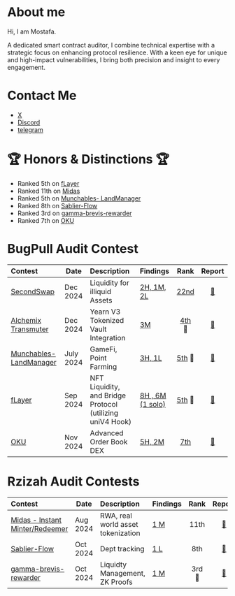# About me

Hi, I am Mostafa.

A dedicated smart contract auditor, I combine technical expertise with a strategic focus on enhancing protocol resilience. With a keen eye for unique and high-impact vulnerabilities, I bring both precision and insight to every engagement.


# Contact Me

- [X](https://twitter.com/rzizah_)
- [Discord](https://discordapp.com/users/685836679252148336)
- [telegram](https://t.me/mrzizah)


# 🏆 Honors & Distinctions 🏆


- Ranked 5th on [fLayer](https://audits.sherlock.xyz/contests/468/leaderboard)
- Ranked 11th on [Midas](https://audits.sherlock.xyz/contests/495/leaderboard)
- Ranked 5th on [Munchables- LandManager](https://code4rena.com/audits/2024-07-munchables)
- Ranked 8th on [Sablier-Flow](https://codehawks.cyfrin.io/c/2024-10-sablier)
- Ranked 3rd on [gamma-brevis-rewarder](https://audits.sherlock.xyz/contests/496)
- Ranked 7th on [OKU](https://audits.sherlock.xyz/contests/641)

# BugPull Audit Contest

| Contest                                                                    | Date      | Description                                               | Findings                                          |                                                          Rank                                                           |                                                   Report                                                    |
| :------------------------------------------------------------------------- | --------- | :-------------------------------------------------------- | :------------------------------------------------ | :---------------------------------------------------------------------------------------------------------------------: | :---------------------------------------------------------------------------------------------------------: |
| [SecondSwap](https://code4rena.com/audits/2024-12-secondswap)                            | Dec 2024  | Liquidity for illiquid Assets                                   | [2H, 1M, 2L](https://github.com/bugpull/audits/tree/main/Contests/2024-12-secondswap.md)              |                               [22nd](https://code4rena.com/audits/2024-12-secondswap)                               |                            [📄](https://code4rena.com/reports/2024-12-secondswap)                            |
| [Alchemix Transmuter](https://codehawks.cyfrin.io/c/2024-12-alchemix)      | Dec 2024  | Yearn V3 Tokenized Vault Integration                     | [3M](https://github.com/bugpull/audits/tree/main/Contests/2024-12-alchemix.md)               | [4th](https://codehawks.cyfrin.io/c/2024-12-alchemix/results?lt=contest&page=1&sc=reward&sj=reward&t=leaderboard)<br>🏅 | [📄](https://codehawks.cyfrin.io/c/2024-12-alchemix/results?lt=contest&page=1&sc=reward&sj=reward&t=report) |
| [Munchables- LandManager](https://code4rena.com/audits/2024-07-munchables) | July 2024 | GameFi, Point Farming                                     | [3H, 1L](https://github.com/bugpull/audits/tree/main/Contests/2024-07-munchables.md)       |                                [5th](https://code4rena.com/audits/2024-07-munchables) 🏅                                |                           [📄](https://code4rena.com/reports/2024-07-munchables)                            |
| [fLayer](https://audits.sherlock.xyz/contests/468)                         | Sep 2024  | NFT Liquidity, and Bridge Protocol (utilizing uniV4 Hook) | [8H , 6M (1 solo)](https://github.com/bugpull/audits/tree/main/Contests/2024-08-flayer.md) |                             [5th](https://audits.sherlock.xyz/contests/468/leaderboard) 🏅                              |                            [📄](https://audits.sherlock.xyz/contests/468/report)                            |
| [OKU](https://audits.sherlock.xyz/contests/641)                            | Nov 2024  | Advanced Order Book DEX                                   | [5H, 2M ](https://github.com/bugpull/audits/tree/main/Contests/2024-12-OKU.md)              |                               [7th](https://audits.sherlock.xyz/contests/641/leaderboard)                               |                            [📄](https://audits.sherlock.xyz/contests/641/report)                            |






# Rzizah Audit Contests

| Contest                                                                     | Date     | Description                        | Findings                                                                                    |  Rank  |                                   Report                                    |
| :-------------------------------------------------------------------------- | -------- | :--------------------------------- | :------------------------------------------------------------------------------------------ | :----: | :-------------------------------------------------------------------------: |
| [Midas - Instant Minter/Redeemer](https://audits.sherlock.xyz/contests/495) | Aug 2024 | RWA, real world asset tokenization | [1 M](Contests/2024-08-midas-minter-redeemer.md) |  11th  |            [📄](https://audits.sherlock.xyz/contests/495/report)            |
| [Sablier-Flow](https://codehawks.cyfrin.io/c/2024-10-sablier)               | Oct 2024 | Dept tracking                      | [1 L](Contests/2024-10-sablier.md)               |  8th   | [📄](https://codehawks.cyfrin.io/c/2024-10-sablier/results?t=report&page=1) |
| [gamma-brevis-rewarder](https://audits.sherlock.xyz/contests/496)           | Oct 2024 | Liquidty Management, ZK Proofs     | [1 M](Contests/2024-10-gamma-brevis-rewarder.md) | 3rd 🥉 |            [📄](https://audits.sherlock.xyz/contests/466/report)            |
